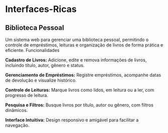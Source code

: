 # Interfaces-Ricas

## Biblioteca Pessoal
Um sistema web para gerenciar uma biblioteca pessoal, permitindo o controle de empréstimos, leituras e organização de livros de forma prática e eficiente.
Funcionalidades

**Cadastro de Livros:** Adicione, edite e remova informações de livros, incluindo título, autor, gênero e status.

**Gerenciamento de Empréstimos:** Registre empréstimos, acompanhe datas de devolução e visualize histórico.

**Controle de Leituras:** Marque livros como lidos, em leitura ou a ler, com progresso de leitura.

**Pesquisa e Filtros:** Busque livros por título, autor ou gênero, com filtros dinâmicos.

**Interface Intuitiva:** Design responsivo e amigável para facilitar a navegação.

